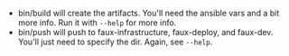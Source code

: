 * bin/build will create the artifacts. You'll need the ansible vars and a bit more info.
  Run it with `--help` for more info.
* bin/push will push to faux-infrastructure, faux-deploy, and faux-dev.
  You'll just need to specify
  the dir. Again, see `--help`.

